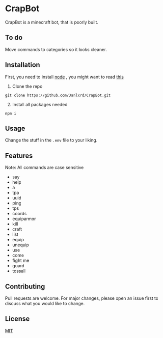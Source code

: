 # CrapBot

CrapBot is a minecraft bot, that is poorly built.

## To do

Move commands to categories so it looks cleaner.

## Installation

First, you need to install [node](http://nodejs.org/) , you might want to read [this](https://github.com/joyent/node/wiki/Installing-Node.js-via-package-manager)

1. Clone the repo
```
git clone https://github.com/Janlxrd/CrapBot.git
```
2. Install all packages needed
```
npm i
```

## Usage

Change the stuff in the `.env` file to your liking.

## Features

Note: All commands are case sensitive

* say
* help
* a
* tpa
* uuid
* ping
* tps
* coords
* equiparmor
* kill
* craft
* list
* equip
* unequip
* use
* come
* fight me
* guard
* tossall

## Contributing
Pull requests are welcome. For major changes, please open an issue first to discuss what you would like to change.


## License
[MIT](https://choosealicense.com/licenses/mit/)
